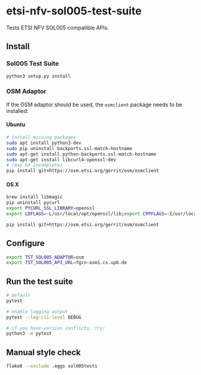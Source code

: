# etsi-nfv-sol005-test-suite
Tests ETSI NFV SOL005 compatible APIs.

## Install

### Sol005 Test Suite

```sh
python3 setup.py install
```

### OSM Adaptor

If the OSM adaptor should be used, the `osmclient` package needs to be installed:

#### Ubuntu

```sh
# install missing packages
sudo apt install python3-dev
sudo pip uninstall backports.ssl-match-hostname
sudo apt-get install python-backports.ssl-match-hostname
sudo apt-get install libcurl4-openssl-dev
# (may be incomplete)
pip install git+https://osm.etsi.org/gerrit/osm/osmclient
```

#### OS X
```sh
brew install libmagic
pip uninstall pycurl
export PYCURL_SSL_LIBRARY=openssl
export LDFLAGS=-L/usr/local/opt/openssl/lib;export CPPFLAGS=-I/usr/local/opt/openssl/include;pip install pycurl --compile --no-cache-dir

pip install git+https://osm.etsi.org/gerrit/osm/osmclient
```


## Configure

```sh
export TST_SOL005_ADAPTOR=osm
export TST_SOL005_API_URL=fgcn-osm1.cs.upb.de
```

## Run the test suite

```sh
# default
pytest

# enable logging output
pytest --log-cli-level DEBUG

# if you have version conflicts, try:
python3 -m pytest
```


## Manual style check
```sh
flake8 --exclude .eggs sol005tests
```
